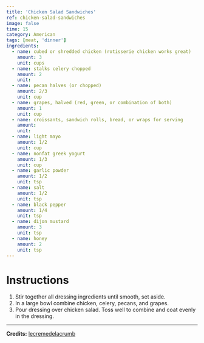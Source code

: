 ```yaml
---
title: 'Chicken Salad Sandwiches'
ref: chicken-salad-sandwiches
image: false
time: 15
category: American
tags: [meat, 'dinner']
ingredients:
  - name: cubed or shredded chicken (rotisserie chicken works great)
    amount: 3
    unit: cups
  - name: stalks celery chopped
    amount: 2
    unit:
  - name: pecan halves (or chopped)
    amount: 2/3
    unit: cup
  - name: grapes, halved (red, green, or combination of both)
    amount: 1
    unit: cup
  - name: croissants, sandwich rolls, bread, or wraps for serving
    amount:
    unit:
  - name: light mayo
    amount: 1/2
    unit: cup
  - name: nonfat greek yogurt
    amount: 1/3
    unit: cup
  - name: garlic powder
    amount: 1/2
    unit: tsp
  - name: salt
    amount: 1/2
    unit: tsp
  - name: black pepper
    amount: 1/4
    unit: tsp
  - name: dijon mustard
    amount: 3
    unit: tsp
  - name: honey
    amount: 2
    unit: tsp
---
```


# Instructions
1. Stir together all dressing ingredients until smooth, set aside.
2. In a large bowl combine chicken, celery, pecans, and grapes.
3. Pour dressing over chicken salad. Toss well to combine and coat evenly in the dressing.

---

**Credits:** [lecremedelacrumb](https://www.lecremedelacrumb.com/chicken-salad-with-grapes/)
